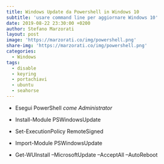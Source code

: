```yaml
---
title: Windows Update da Powershell in Windows 10
subtitle: 'usare command line per aggiornare Windows 10'
date: 2019-08-22 23:30:00 +0200
author: Stefano Marzorati
layout: post
image: 'https://marzorati.co/img/powershell.png'
share-img: 'https://marzorati.co/img/powershell.png'
categories:
  - Windows
tags:
  - disable
  - keyring
  - portachiavi
  - ubuntu
  - seahorse
---
```

- Esegui PowerShell *come Administrator*   

- 	Install-Module PSWindowsUpdate

- 	Set-ExecutionPolicy RemoteSigned

- 	Import-Module PSWindowsUpdate

- 	Get-WUInstall –MicrosoftUpdate –AcceptAll –AutoReboot


	
